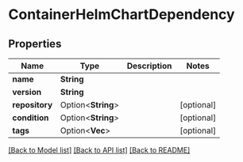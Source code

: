 # ContainerHelmChartDependency

## Properties

Name | Type | Description | Notes
------------ | ------------- | ------------- | -------------
**name** | **String** |  | 
**version** | **String** |  | 
**repository** | Option<**String**> |  | [optional]
**condition** | Option<**String**> |  | [optional]
**tags** | Option<**Vec<String>**> |  | [optional]

[[Back to Model list]](../README.md#documentation-for-models) [[Back to API list]](../README.md#documentation-for-api-endpoints) [[Back to README]](../README.md)


